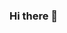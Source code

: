 ### Hi there 👋

<!--
👋 Hi, I’m @ohadbenarie
👀 I’m interested in software, machine learning and algorithms
🌱 I’m currently learning CS at Tel-Aviv University
💞️ I’m looking for a student position as a machine learning/data science researcher ,Backend/Fullstack engineer or as an Algorithms Developer
-->
